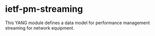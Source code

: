 # ietf-pm-streaming
This YANG module defines a data model for performance management streaming for network equipment.
